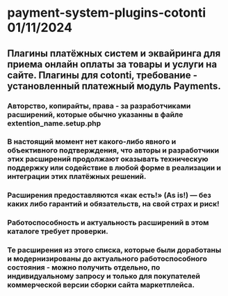 # payment-system-plugins-cotonti 01/11/2024
## Плагины платёжных систем и эквайринга для приема онлайн оплаты за товары и услуги на сайте. Плагины для cotonti, требование - установленный платежный модуль Payments.
### Авторство, копирайты, права - за разработчиками расширений, которые обычно указанны в файле extention_name.setup.php
### В настоящий момент нет какого-либо явного и объективного подтверждения, что авторы и разработчики этих расширений продолжают оказывать техническую поддержку или содействие в любой форме в реализации и интеграции этих платёжных решений.
### Расширения предоставляются «как есть!» (As is!) — без каких либо гарантий и обязательств, на свой страх и риск!
### Работоспособность и актуальность расширений в этом каталоге требует проверки.
### Те расширения из этого списка, которые были доработаны и модернизированы до актуального работоспособного состояния - можно получить отдельно, по индивидуальному запросу и только для покупателей коммерческой версии сборки сайта маркетплейса.
